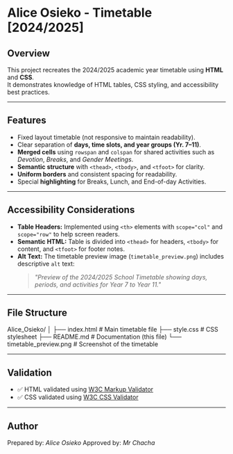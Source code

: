 # Alice  Osieko - Timetable [2024/2025]

## Overview
This project recreates the 2024/2025 academic year timetable using **HTML** and **CSS**.  
It demonstrates knowledge of HTML tables, CSS styling, and accessibility best practices.

---


## Features
- Fixed layout timetable (not responsive to maintain readability).  
- Clear separation of **days, time slots, and year groups (Yr. 7–11)**.  
- **Merged cells** using `rowspan` and `colspan` for shared activities such as *Devotion*, *Breaks*, and *Gender Meetings*.  
- **Semantic structure** with `<thead>`, `<tbody>`, and `<tfoot>` for clarity.  
- **Uniform borders** and consistent spacing for readability.  
- Special **highlighting** for Breaks, Lunch, and End-of-day Activities.  

---

## Accessibility Considerations
- **Table Headers:** Implemented using `<th>` elements with `scope="col"` and `scope="row"` to help screen readers.  
- **Semantic HTML:** Table is divided into `<thead>` for headers, `<tbody>` for content, and `<tfoot>` for footer notes.  
- **Alt Text:** The timetable preview image (`timetable_preview.png`) includes descriptive `alt` text:  
  > *"Preview of the 2024/2025 School Timetable showing days, periods, and activities for Year 7 to Year 11."*

---

## File Structure

Alice_Osieko/
│
├── index.html # Main timetable file
├── style.css # CSS stylesheet
├── README.md # Documentation (this file)
└── timetable_preview.png # Screenshot of the timetable

---

## Validation
- ✅ HTML validated using [W3C Markup Validator](https://validator.w3.org/)  
- ✅ CSS validated using [W3C CSS Validator](https://jigsaw.w3.org/css-validator/)  

---

## Author
Prepared by: *Alice Osieko* 
Approved by: *Mr Chacha*  






